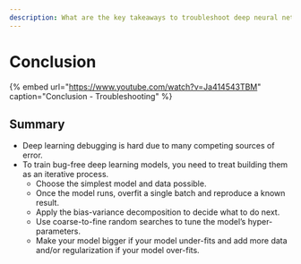 ```yaml
---
description: What are the key takeaways to troubleshoot deep neural networks?
---
```


# Conclusion

{% embed url="https://www.youtube.com/watch?v=Ja414543TBM" caption="Conclusion - Troubleshooting" %}

## Summary

* Deep learning debugging is hard due to many competing sources of error.
* To train bug-free deep learning models, you need to treat building them as an iterative process.
  * Choose the simplest model and data possible.
  * Once the model runs, overfit a single batch and reproduce a known result.
  * Apply the bias-variance decomposition to decide what to do next.
  * Use coarse-to-fine random searches to tune the model’s hyper-parameters.
  * Make your model bigger if your model under-fits and add more data and/or regularization if your model over-fits.

